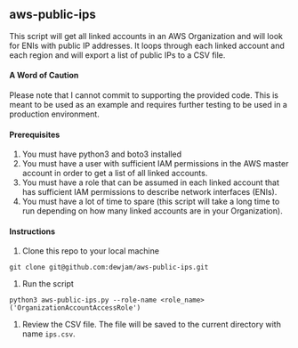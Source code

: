 ## aws-public-ips
This script will get all linked accounts in an AWS Organization and will look
for ENIs with public IP addresses.  It loops through each linked account and each
region and will export a list of public IPs to a CSV file.

#### A Word of Caution
Please note that I cannot commit to supporting the provided code. This is meant to be used as an example and requires further testing to be used in a production environment.

#### Prerequisites
1. You must have python3 and boto3 installed
1. You must have a user with sufficient IAM permissions in the AWS master account
in order to get a list of all linked accounts.
1. You must have a role that can be assumed in each linked account that has sufficient
IAM permissions to describe network interfaces (ENIs).
1. You must have a lot of time to spare (this script will take a long time to run depending on how many linked accounts are in your Organization).

#### Instructions
1. Clone this repo to your local machine
```
git clone git@github.com:dewjam/aws-public-ips.git
```
1. Run the script
```
python3 aws-public-ips.py --role-name <role_name> ('OrganizationAccountAccessRole')
```
1. Review the CSV file.  The file will be saved to the current directory with name `ips.csv`.
